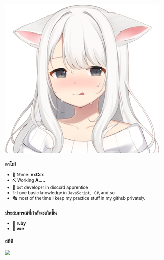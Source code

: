 <p align="center">
  <img src="11.png">
</p>

### อาโย่!

- 🍒 Name: **nxCox** 
- ⛏ Working  **A.....** 
- 🎨 bot developer in discord apprentice
- ✨ have basic knowledge in `JavaScript, C#`, and so
- 🎭 most of the time I keep my practice stuff in my github privately.

### ประสบการณ์ที่กำลังจะเกิดขึ้น
- 🔭 **ruby**
- 🍞 **vue**

### สถิติ
<a href="https://github.com/JKTheRipperTH/">
      <img align="center" src="https://github-readme-stats.anuraghazra1.vercel.app/api/top-langs/?username=JKTheRipperTH&layout=compact&theme=radical&hide_border=true" />
</a>
